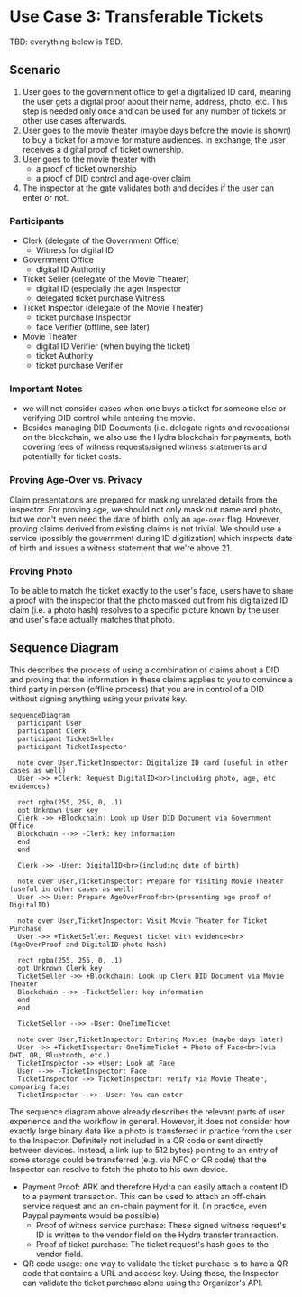 # Use Case 3: Transferable Tickets

TBD: everything below is TBD.

## Scenario

1. User goes to the government office to get a digitalized ID card, meaning the user gets a digital proof about their name, address, photo, etc. 
This step is needed only once and can be used for any number of tickets or other use cases afterwards.
1. User goes to the movie theater (maybe days before the movie is shown) to buy a ticket for a movie for mature audiences. In exchange, the user receives a digital proof of ticket ownership.
1. User goes to the movie theater with
   - a proof of ticket ownership
   - a proof of DID control and age-over claim
1. The inspector at the gate validates both and decides if the user can enter or not.

### Participants

- Clerk (delegate of the Government Office)
  - Witness for digital ID
- Government Office
  - digital ID Authority
- Ticket Seller (delegate of the Movie Theater)
  - digital ID (especially the age) Inspector
  - delegated ticket purchase Witness
- Ticket Inspector (delegate of the Movie Theater)
  - ticket purchase Inspector
  - face Verifier (offline, see later)
- Movie Theater
  - digital ID Verifier (when buying the ticket)
  - ticket Authority
  - ticket purchase Verifier

### Important Notes

- we will not consider cases when one buys a ticket for someone else or verifying DID control while entering the movie.
- Besides managing DID Documents (i.e. delegate rights and revocations) on the blockchain, we also use the Hydra blockchain for payments, both covering fees of witness requests/signed witness statements and potentially for ticket costs.

### Proving Age-Over vs. Privacy

Claim presentations are prepared for masking unrelated details from the inspector. For proving age, we should not only mask out name and photo, but we don't even need the date of birth, only an `age-over` flag. However, proving claims derived from existing claims is not trivial. We should use a service (possibly the government during ID digitization) which inspects date of birth and issues a witness statement that we're above 21.

### Proving Photo

To be able to match the ticket exactly to the user's face, users have to share a proof with the inspector that the photo masked out from his digitalized ID claim (i.e. a photo hash) resolves to a specific picture known by the user and user's face actually matches that photo.

## Sequence Diagram

This describes the process of using a combination of claims about a DID and proving that the information in these claims applies to you to convince a third party in person (offline process) that you are in control of a DID without signing anything using your private key.


```mermaid
sequenceDiagram
  participant User
  participant Clerk
  participant TicketSeller
  participant TicketInspector
  
  note over User,TicketInspector: Digitalize ID card (useful in other cases as well)
  User ->> +Clerk: Request DigitalID<br>(including photo, age, etc evidences)
  
  rect rgba(255, 255, 0, .1)
  opt Unknown User key
  Clerk ->> +Blockchain: Look up User DID Document via Government Office
  Blockchain -->> -Clerk: key information
  end
  end
  
  Clerk ->> -User: DigitalID<br>(including date of birth)
  
  note over User,TicketInspector: Prepare for Visiting Movie Theater (useful in other cases as well)
  User ->> User: Prepare AgeOverProof<br>(presenting age proof of DigitalID)
  
  note over User,TicketInspector: Visit Movie Theater for Ticket Purchase
  User ->> +TicketSeller: Request ticket with evidence<br>(AgeOverProof and DigitalID photo hash)
  
  rect rgba(255, 255, 0, .1)
  opt Unknown Clerk key
  TicketSeller ->> +Blockchain: Look up Clerk DID Document via Movie Theater
  Blockchain -->> -TicketSeller: key information
  end
  end
  
  TicketSeller -->> -User: OneTimeTicket
    
  note over User,TicketInspector: Entering Movies (maybe days later)
  User ->> +TicketInspector: OneTimeTicket + Photo of Face<br>(via DHT, QR, Bluetooth, etc.)
  TicketInspector ->> +User: Look at Face
  User -->> -TicketInspector: Face
  TicketInspector ->> TicketInspector: verify via Movie Theater, comparing faces
  TicketInspector -->> -User: You can enter
```

The sequence diagram above already describes the relevant parts of user experience and the workflow in general. However, it does not consider how exactly large binary data like a photo is transferred in practice from the user to the Inspector. Definitely not included in a QR code or sent directly between devices. Instead, a link (up to 512 bytes) pointing to an entry of some storage could be transferred (e.g. via NFC or QR code) that the Inspector can resolve to fetch the photo to his own device.

- Payment Proof: ARK and therefore Hydra can easily attach a content ID to a payment transaction. This can be used to attach an off-chain service request and an on-chain payment for it. (In practice, even Paypal payments would be possible)
  - Proof of witness service purchase: These signed witness request's ID is written to the vendor field on the Hydra transfer transaction.
  - Proof of ticket purchase: The ticket request's hash goes to the vendor field.
- QR code usage: one way to validate the ticket purchase is to have a QR code that contains a URL and access key. Using these, the Inspector can validate the ticket purchase alone using the Organizer's API.